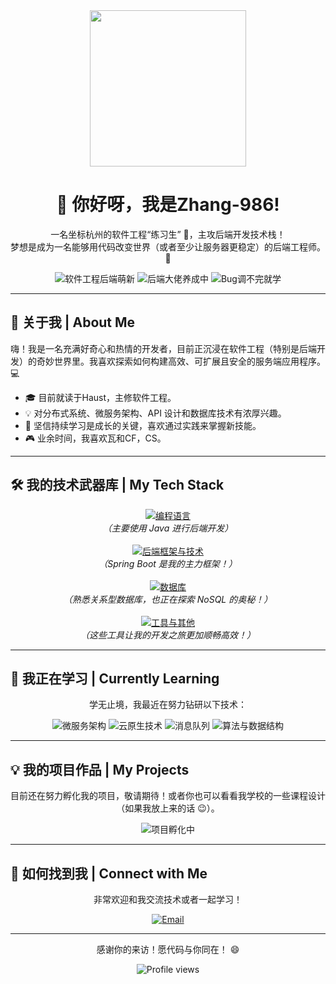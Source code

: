 <div align="center">
  <img src="https://media.giphy.com/media/hvRJCLFzcasrR4ia7z/giphy.gif" width="250px" />
  <h1>👋 你好呀，我是Zhang-986!</h1>
  <p>
    一名坐标杭州的软件工程“练习生” 🌱，主攻后端开发技术栈！<br />
    梦想是成为一名能够用代码改变世界（或者至少让服务器更稳定）的后端工程师。🚀
  </p>

  <!-- 个性化小牌子 -->
  <p>
    <img src="https://img.shields.io/badge/身份-软件工程后端萌新-brightgreen?style=for-the-badge" alt="软件工程后端萌新" />
    <img src="https://img.shields.io/badge/目标-后端大佬养成中-blueviolet?style=for-the-badge" alt="后端大佬养成中" />
    <img src="https://img.shields.io/badge/状态-Bug调不完就学-red?style=for-the-badge" alt="Bug调不完就学" />
  </p>
</div>

---

## 🚀 关于我 | About Me

<p align="left">
  嗨！我是一名充满好奇心和热情的开发者，目前正沉浸在软件工程（特别是后端开发）的奇妙世界里。我喜欢探索如何构建高效、可扩展且安全的服务端应用程序。💻
</p>

<ul>
  <li>🎓 目前就读于Haust，主修软件工程。</li>
  <li>💡 对分布式系统、微服务架构、API 设计和数据库技术有浓厚兴趣。</li>
  <li>🌱 坚信持续学习是成长的关键，喜欢通过实践来掌握新技能。</li>
  <li>🎮 业余时间，我喜欢瓦和CF，CS。</li>
</ul>

---

## 🛠️ 我的技术武器库 | My Tech Stack

<p align="center">
  <!-- 常用编程语言 -->
  <a href="https://skillicons.dev">
    <img src="https://skillicons.dev/icons?i=java&perline=5&theme=light" alt="编程语言"/>
  </a>
  <br/>
  <em>（主要使用 Java 进行后端开发）</em>
  <br/><br/>

  <!-- 后端框架与技术 -->
  <a href="https://skillicons.dev">
    <img src="https://skillicons.dev/icons?i=spring&perline=6&theme=light" alt="后端框架与技术"/>
  </a>
  <br/>
  <em>（Spring Boot 是我的主力框架！）</em>
  <br/><br/>

  <!-- 数据库 -->
  <a href="https://skillicons.dev">
    <img src="https://skillicons.dev/icons?i=mysql,redis&perline=4&theme=light" alt="数据库"/>
  </a>
  <br/>
  <em>（熟悉关系型数据库，也正在探索 NoSQL 的奥秘！）</em>
  <br/><br/>

  <!-- 工具与其他 -->
  <a href="https://skillicons.dev">
    <img src="https://skillicons.dev/icons?i=git,github,docker,linux,idea,vscode,postman&perline=8&theme=light" alt="工具与其他"/>
  </a>
  <br/>
  <em>（这些工具让我的开发之旅更加顺畅高效！）</em>
</p>

---

## 🌱 我正在学习 | Currently Learning

<div align="center">
  <p>学无止境，我最近在努力钻研以下技术：</p>
  <p>
    <img src="https://img.shields.io/badge/学习中-微服务架构-orange?style=flat-square" alt="微服务架构" />
    <img src="https://img.shields.io/badge/学习中-云原生技术 (Docker & K8s)-blue?style=flat-square" alt="云原生技术" />
    <img src="https://img.shields.io/badge/学习中-消息队列 (Kafka/RabbitMQ)-green?style=flat-square" alt="消息队列" />
    <img src="https://img.shields.io/badge/学习中-更深入的算法与数据结构-purple?style=flat-square" alt="算法与数据结构" />
  </p>
</div>

---

## 💡 我的项目作品 | My Projects

<div align="center">
  <p>目前还在努力孵化我的项目，敬请期待！或者你也可以看看我学校的一些课程设计（如果我放上来的话 😉）。</p>
  <p>
    <img src="https://img.shields.io/badge/项目状态-孵化中...🐣-yellow?style=for-the-badge" alt="项目孵化中" />
  </p>
  <!-- 
    未来可以这样展示你的项目:
    [![项目1](https://github-readme-stats.vercel.app/api/pin/?username=你的用户名&repo=你的项目名&theme=radical)](https://github.com/你的用户名/你的项目名)
    [![项目2](https://github-readme-stats.vercel.app/api/pin/?username=你的用户名&repo=你的项目名&theme=dracula)](https://github.com/你的用户名/你的项目名)
  -->
</div>


---

## 🔗 如何找到我 | Connect with Me

<div align="center">
  <p>非常欢迎和我交流技术或者一起学习！</p>
  <a href="mailto:3225483474@qq.com"><img src="https://img.shields.io/badge/Email-邮箱联系我-D14836?style=for-the-badge&logo=gmail&logoColor=white" alt="Email"></a>
  <!-- 
    如果你有其他社交媒体，可以取消注释并替换链接:
  <a href="https://www.linkedin.com/in/你的领英用户名/" target="_blank"><img src="https://img.shields.io/badge/LinkedIn-关注我的领英-0077B5?style=for-the-badge&logo=linkedin&logoColor=white" alt="LinkedIn"></a>
  <a href="https://space.bilibili.com/你的B站UID" target="_blank"><img src="https://img.shields.io/badge/Bilibili-B站关注我-fb7299?style=for-the-badge&logo=bilibili&logoColor=white" alt="Bilibili"></a>
  <a href="https://www.zhihu.com/people/你的知乎ID" target="_blank"><img src="https://img.shields.io/badge/Zhihu-知乎关注我-0084ff?style=for-the-badge&logo=zhihu&logoColor=white" alt="Zhihu"></a>
  -->
</div>


---

<div align="center">
  <p>感谢你的来访！愿代码与你同在！ 😄</p>
  <img src="https://komarev.com/ghpvc/?username=Zhang-986&label=Profile%20views&color=blueviolet&style=flat-square" alt="Profile views" />
</div>
